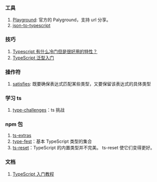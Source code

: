 ### 工具

1. [Playground](https://www.typescriptlang.org/play): 官方的 Palyground，支持 url 分享。
1. [json-to-typescript](https://transform.tools/json-to-typescript)

### 技巧

1. [Typescript 有什么冷门但是很好用的特性？](https://www.zhihu.com/question/276172039)
2. [TypeScript 泛型入门](https://mp.weixin.qq.com/s/MPBNIz8dbDtVTYA2Z_0UAw)

### 操作符

1. [satisfies](https://devblogs.microsoft.com/typescript/announcing-typescript-4-9-beta/#hamilton): 既要确保表达式匹配某些类型，又要保留该表达式的具体类型

### 学习 ts

1. [type-challenges](https://github.com/type-challenges/type-challenges)：ts 挑战

### npm 包

1. [ts-extras](https://github.com/sindresorhus/ts-extras)
2. [type-fest](https://github.com/sindresorhus/type-fest)：基本 TypeScript 类型的集合
3. [ts-reset](https://github.com/total-typescript/ts-reset)：TypeScript 的内置类型并不完美。 ts-reset 使它们变得更好。

### 文档

1. [TypeScript 入门教程](https://ts.xcatliu.com/)
